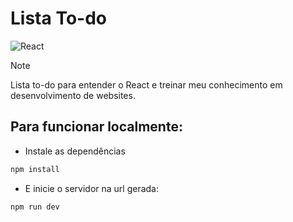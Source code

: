 # Lista To-do

![React](https://img.shields.io/badge/-ReactJs-61DAFB?logo=react&logoColor=white&style=for-the-badge) 

> [!NOTE]
> Lista to-do para entender o React e treinar meu conhecimento em desenvolvimento de websites.

## Para funcionar localmente:

- Instale as dependências

```js
npm install
```

- E inicie o servidor na url gerada:

```js
npm run dev
```
